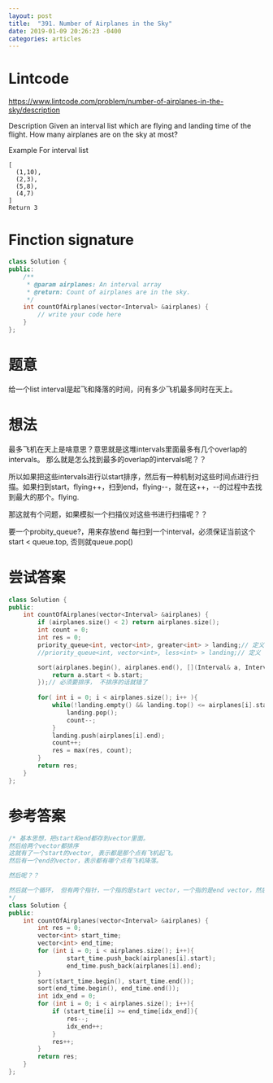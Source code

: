 ```yaml
---
layout: post
title:  "391. Number of Airplanes in the Sky"
date: 2019-01-09 20:26:23 -0400
categories: articles
---
```

# Lintcode
https://www.lintcode.com/problem/number-of-airplanes-in-the-sky/description

Description
Given an interval list which are flying and landing time of the flight. How many airplanes are on the sky at most?

Example
For interval list
```
[
  (1,10),
  (2,3),
  (5,8),
  (4,7)
]
Return 3
```
# Finction signature
```c++
class Solution {
public:
    /**
     * @param airplanes: An interval array
     * @return: Count of airplanes are in the sky.
     */
    int countOfAirplanes(vector<Interval> &airplanes) {
        // write your code here
    }
};
```
# 题意
给一个list interval是起飞和降落的时间，问有多少飞机最多同时在天上。
# 想法
最多飞机在天上是啥意思？意思就是这堆intervals里面最多有几个overlap的intervals。
那么就是怎么找到最多的overlap的intervals呢？？

所以如果把这些intervals进行以start排序，然后有一种机制对这些时间点进行扫描。如果扫到start，flying++，扫到end，flying--，就在这++，--的过程中去找到最大的那个。flying.

那这就有个问题，如果模拟一个扫描仪对这些书进行扫描呢？？

要一个probity_queue?，用来存放end
每扫到一个interval，必须保证当前这个start < queue.top, 否则就queue.pop()

# 尝试答案
```c++
class Solution {
public:
    int countOfAirplanes(vector<Interval> &airplanes) {
    	if (airplanes.size() < 2) return airplanes.size();
    	int count = 0;
    	int res = 0;
    	priority_queue<int, vector<int>, greater<int> > landing;// 定义 最小堆，就是顶头是最小值
    	//priority_queue<int, vector<int>, less<int> > landing;// 定义 最大堆， 顶头最大值

    	sort(airplanes.begin(), airplanes.end(), [](Interval& a, Interval& b){
    	    return a.start < b.start;
    	});// 必须要排序， 不排序的话就错了
    	
    	for( int i = 0; i < airplanes.size(); i++ ){
    		while(!landing.empty() && landing.top() <= airplanes[i].start ){
    			landing.pop();
    			count--;
    		}
    		landing.push(airplanes[i].end);
    		count++;
    		res = max(res, count);
    	}
    	return res;
    }
};
```
# 参考答案
```c++
/* 基本思想，把start和end都存到vector里面。
然后给两个vector都排序
这就有了一个start的vector, 表示都是那个点有飞机起飞。
然后有一个end的vector，表示都有哪个点有飞机降落。

然后呢？？

然后就一个循环， 但有两个指针，一个指的是start vector，一个指的是end vector，然后。如果start指针小于end指针指的值，start指针一直++，然后更新res，否则end指针++，res--。
*/
class Solution {
public:
    int countOfAirplanes(vector<Interval> &airplanes) {
        int res = 0;
        vector<int> start_time;
        vector<int> end_time;
        for (int i = 0; i < airplanes.size(); i++){
                start_time.push_back(airplanes[i].start);
                end_time.push_back(airplanes[i].end);
        }
        sort(start_time.begin(), start_time.end());
        sort(end_time.begin(), end_time.end());
        int idx_end = 0;
        for (int i = 0; i < airplanes.size(); i++){
            if (start_time[i] >= end_time[idx_end]){
                res--;
                idx_end++;
            }
            res++;
        }
        return res;
    }
};
```
